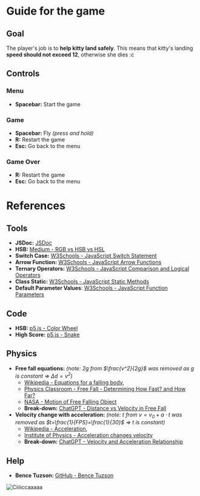 # Guide for the game
## Goal
The player's job is to **help kitty land safely**. This means that kitty's landing **speed should not exceed 12**, otherwise she dies :c

## Controls
### Menu
* **Spacebar:** Start the game
### Game
* **Spacebar:** Fly _(press and hold)_
* **R:** Restart the game
* **Esc:** Go back to the menu
### Game Over
* **R:** Restart the game
* **Esc:** Go back to the menu

# References
## Tools
* **JSDoc:** [JSDoc](https://jsdoc.app/)
* **HSB:** [Medium - RGB vs HSB vs HSL](https://medium.com/innovaccer-design/rgb-vs-hsb-vs-hsl-demystified-1992d7273d3a)
* **Switch Case:** [W3Schools - JavaScript Switch Statement](https://www.w3schools.com/js/js_switch.asp)
* **Arrow Function:** [W3Schools - JavaScript Arrow Functions](https://www.w3schools.com/js/js_arrow_function.asp)
* **Ternary Operators:** [W3Schools - JavaScript Comparison and Logical Operators](https://www.w3schools.com/js/js_comparisons.asp)
* **Class Static:** [W3Schools - JavaScript Static Methods](https://www.w3schools.com/js/js_class_static.asp)
* **Default Parameter Values**: [W3Schools - JavaScript Function Parameters](https://www.w3schools.com/js/js_function_parameters.asp)
## Code
* **HSB:** [p5.js - Color Wheel](https://p5js.org/examples/repetition-color-wheel/)
* **High Score:** [p5.js - Snake](https://p5js.org/examples/games-snake/)
## Physics
* **Free fall equations:** _(note: $`2g`$ from $`\frac{v^2}{2g}`$ was removed as $`g`$ is constant ⇒ $`\Delta d=v^2`$)_
  * [Wikipedia - Equations for a falling body](https://en.wikipedia.org/wiki/Equations_for_a_falling_body),
  * [Physics Classroom - Free Fall - Determining How Fast? and How Far?](https://www.physicsclassroom.com/class/1DKin/Lesson-5/How-Fast-and-How-Far)
  * [NASA - Motion of Free Falling Object](https://www1.grc.nasa.gov/beginners-guide-to-aeronautics/motion-of-free-falling-object/)
  * **Break-down:** [ChatGPT - Distance vs Velocity in Free Fall](https://chatgpt.com/share/673fd095-c988-8000-ad42-54bda7453b23)
* **Velocity change with acceleration:** _(note: $`t`$ from $`v=v_0+a⋅t`$ was removed as $`t=\frac{1}{FPS}=\frac{1}{30}`$ ⇒ $`t`$ is constant)_
  * [Wikipedia - Acceleration](https://en.wikipedia.org/wiki/Acceleration),
  * [Institute of Physics - Acceleration changes velocity](https://spark.iop.org/acceleration-changes-velocity)
  * **Break-down:** [ChatGPT - Velocity and Acceleration Relationship](https://chatgpt.com/share/673fdb0c-e154-8000-a245-8365c94f04c3)
## Help
* **Bence Tuzson:** [GitHub - Bence Tuzson](https://github.com/bencetuzson) 

![Ciiiiccaaaaa](https://media0.giphy.com/media/v1.Y2lkPTc5MGI3NjExYzY3MW9pbzNkYjVmNmZ0eGNhM2U0NWh5enhwb3FkejVsdXQxeHRwNyZlcD12MV9pbnRlcm5hbF9naWZfYnlfaWQmY3Q9Zw/lJNoBCvQYp7nq/giphy.webp)
